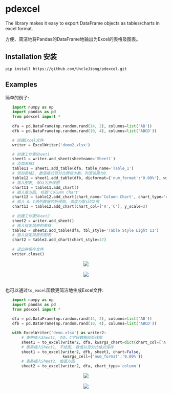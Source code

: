 # pdexcel

The library makes it easy to export DataFrame objects as tables/charts in excel format.

方便、简洁地将Pandas的DataFrame地输出为Excel的表格及图表。

## Installation 安装

```
pip install https://github.com/UncleJiong/pdexcel.git
```

## Examples

简单的例子:

```python
   import numpy as np
   import pandas as pd
   from pdexcel import *
   
   dfa = pd.DataFrame(np.random.rand(14, 2), columns=list('AB'))
   dfb = pd.DataFrame(np.random.rand(10, 4), columns=list('ABCD'))

   # 创建Excel文件
   writer = ExcelWriter('demo2.xlsx')

   # 创建工作表Sheet1
   sheet1 = writer.add_sheet(sheetname='Sheet1')
   # 添加表格1
   table11 = sheet1.add_table(dfa, table_name='Table_1')
   # 添加表格2, 数值格式百分比两位小数，列宽设置为8.
   table12 = sheet1.add_table(dfb, dicformat={'num_format':'0.00%'}, width=6)
   # 插入图表, 默认为折线图
   chart11 = table11.add_chart()
   # 插入直方图, 标题'Column Chart'
   chart12 = table12.add_chart(chart_name='Column Chart', chart_type='column')
   # 插入 A、C两列数据的折线图, 高度为默认的2倍
   chart13 = table12.add_chart(chart_col=['A','C'], y_scale=2)
   
   # 创建工作表Sheet2
   sheet2 = writer.add_sheet()
   # 插入指定风格的表格
   table2 = sheet2.add_table(dfa, tbl_style='Table Style Light 11')
   # 插入指定风格的图表
   chart2 = table2.add_chart(chart_style=37)
   
   # 退出并保存文件
   writer.close()
```

<div align="center">
  <img src="https://raw.github.com/UncleJiong/pdexcel/master/example/demo2a.png"><br><br>
</div>

<div align="center">
  <img src="https://raw.github.com/UncleJiong/pdexcel/master/example/demo2b.png"><br><br>
</div>


也可以通过`to_excel`函数更简洁地生成Excel文件:

```python
   import numpy as np
   import pandas as pd
   from pdexcel import *
   
   dfa = pd.DataFrame(np.random.rand(14, 2), columns=list('AB'))
   dfb = pd.DataFrame(np.random.rand(10, 4), columns=list('ABCD'))

   with ExcelWriter('demo.xlsx') as writer2:
       # 表格插入Sheet1, 对A、C字段数据绘折线图
       sheet1 = to_excel(writer2, dfa, kwargs_chart=dict(chart_col=['A', 'C']))
       # 表格插入Sheet1, 不绘图, 数值以百分比格式保存
       sheet1 = to_excel(writer2, dfb, sheet1, chart=False,
                         kwargs_cell={'num_format':'0.00%'})
       # 表格插入Sheet2, 绘直方图
       sheet2 = to_excel(writer2, dfa, chart_type='column')
```
	   

<div align="center">
  <img src="https://raw.github.com/UncleJiong/pdexcel/master/example/demo1a.png"><br><br>
</div>

<div align="center">
  <img src="https://raw.github.com/UncleJiong/pdexcel/master/example/demo1b.png"><br><br>
</div>
